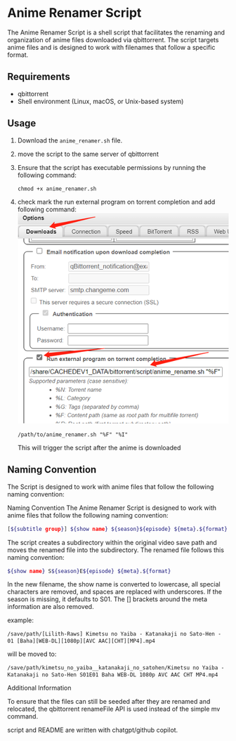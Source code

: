 # Anime Renamer Script

The Anime Renamer Script is a shell script that facilitates the renaming and organization of anime files downloaded via qbittorrent. The script targets anime files and is designed to work with filenames that follow a specific format.

## Requirements

- qbittorrent
- Shell environment (Linux, macOS, or Unix-based system)

## Usage

1. Download the `anime_renamer.sh` file.
2. move the script to the same server of qbittorrent
3. Ensure that the script has executable permissions by running the following command: 

    ```
    chmod +x anime_renamer.sh
    ```

4. check mark the run external program on torrent completion and add following command: 
    ![Alt text](external_program.png)

    ```
    /path/to/anime_renamer.sh "%F" "%I"
    ```

   This will trigger the script after the anime is downloaded

## Naming Convention

The Script is designed to work with anime files that follow the following naming convention: 


Naming Convention
The Anime Renamer Script is designed to work with anime files that follow the following naming convention:

```bash
[${subtitle group}] ${show name} ${season}${episode} ${meta}.${format}
```
The script creates a subdirectory within the original video save path and moves the renamed file into the subdirectory. The renamed file follows this naming convention:

```bash
${show name} S${season}E${episode} ${meta}.${format}
```
In the new filename, the show name is converted to lowercase, all special characters are removed, and spaces are replaced with underscores. If the season is missing, it defaults to S01. The [] brackets around the meta information are also removed.

example:

```
/save/path/[Lilith-Raws] Kimetsu no Yaiba - Katanakaji no Sato-Hen - 01 [Baha][WEB-DL][1080p][AVC AAC][CHT][MP4].mp4
```
will be moved to:
```
/save/path/kimetsu_no_yaiba__katanakaji_no_satohen/Kimetsu no Yaiba - Katanakaji no Sato-Hen S01E01 Baha WEB-DL 1080p AVC AAC CHT MP4.mp4
```


Additional Information

To ensure that the files can still be seeded after they are renamed and relocated, the qbittorrent renameFile API is used instead of the simple mv command.

script and README are written with chatgpt/github copilot.
